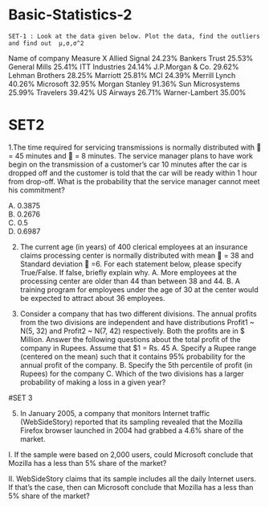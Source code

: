# Basic-Statistics-2
	SET-1 : Look at the data given below. Plot the data, find the outliers and find out  μ,σ,σ^2

Name of company	Measure X
Allied Signal	24.23%
Bankers Trust	25.53%
General Mills	25.41%
ITT Industries	24.14%
J.P.Morgan & Co.	29.62%
Lehman Brothers	28.25%
Marriott	25.81%
MCI	24.39%
Merrill Lynch	40.26%
Microsoft	32.95%
Morgan Stanley	91.36%
Sun Microsystems	25.99%
Travelers	39.42%
US Airways	26.71%
Warner-Lambert	35.00%

# SET2
 1.The time required for servicing transmissions is normally distributed with  = 45 minutes and  = 8 minutes. 
 The service manager plans to have work begin on the transmission of a customer’s car 10 minutes after the car is dropped off 
 and the customer is told that the car will be ready within 1 hour from drop-off. What is the probability that the service 
 manager cannot meet his commitment? 

A.	0.3875   
B.	0.2676   
C.	0.5   
D.	0.6987 

 2.	The current age (in years) of 400 clerical employees at an insurance claims processing center is normally distributed 
 with mean  = 38 and Standard deviation  =6. For each statement below, please specify True/False. If false, briefly 
 explain why.
 A.	More employees at the processing center are older than 44 than between 38 and 44.
 B.	A training program for employees under the age of 30 at the center would be expected to attract about 36 employees.

5.	Consider a company that has two different divisions. The annual profits from the two divisions are independent and have distributions Profit1 ~ N(5, 32) and Profit2 ~ N(7, 42) respectively. Both the profits are in $ Million. Answer the following questions about the total profit of the company in Rupees. Assume that $1 = Rs. 45
A.	Specify a Rupee range (centered on the mean) such that it contains 95% probability for the annual profit of the company.
B.	Specify the 5th percentile of profit (in Rupees) for the company
C.	Which of the two divisions has a larger probability of making a loss in a given year?

#SET 3

5.	In January 2005, a company that monitors Internet traffic (WebSideStory) reported that its sampling revealed that the Mozilla Firefox browser launched in 2004 had grabbed a 4.6% share of the market.

I.	If the sample were based on 2,000 users, could Microsoft conclude that Mozilla has a less than 5% share of the market?

II.	WebSideStory claims that its sample includes all the daily Internet users. If that’s the case, then can Microsoft conclude that Mozilla has a less than 5% share of the market?



